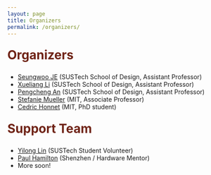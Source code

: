 ```yaml
---
layout: page
title: Organizers
permalink: /organizers/
---
```


<div class="section-title">
    <h1 class="custom-h1">Organizers</h1>
</div>

*   [Seungwoo JE](https://www.seungwooje.com/) (SUSTech School of Design, Assistant Professor)
*   [Xueliang Li](https://designschool.sustech.edu.cn/about/team/faculty/483.html) (SUSTech School of Design, Assistant Professor)
*   [Pengcheng An](https://anpengcheng.cn/) (SUSTech School of Design, Assistant Professor)
*   [Stefanie Mueller](http://people.csail.mit.edu/stefaniemueller) (MIT, Associate Professor)
*   [Cedric Honnet](https://honnet.eu/) (MIT, PhD student)

<div class="section-title">
    <h1 class="custom-h1">Support Team</h1>
</div>

*   [Yilong Lin](https://sites.google.com/view/yilonglin/) (SUSTech Student Volunteer)
*   [Paul Hamilton](https://gitlab.com/parkview) (Shenzhen / Hardware Mentor)
*   More soon!


<style>
/* 如果你想让每个标题在一个特定的区域或者容器中居中，你也可以使用 .section-title 类： */
.section-title {
    text-align: center; /* 这会使容器内的所有元素居中 */
}

.custom-h1 {
    font-size: 2em; /* 或其他你需要的大小 */
    font-weight: bold; /* 使文本加粗 */
    color: #6f2316; /* 设置文本颜色为红色 */
    text-align: left; /* 居中文本 */
    margin: 0; /* 移除默认的边距 */
    padding: 10px 0; /* 可选：添加一些上下填充 */
}

.section-content-left {
    color: black; /* 设置文本颜色为黑色 */
    text-align: left; /* 居中文本 */
    margin: 0; /* 移除默认的边距 */
    padding: 10px 0; /* 可选：添加一些上下填充 */
    font-size: 1.5em; /* 设置字体大小，根据需要调整 */
}
</style>
